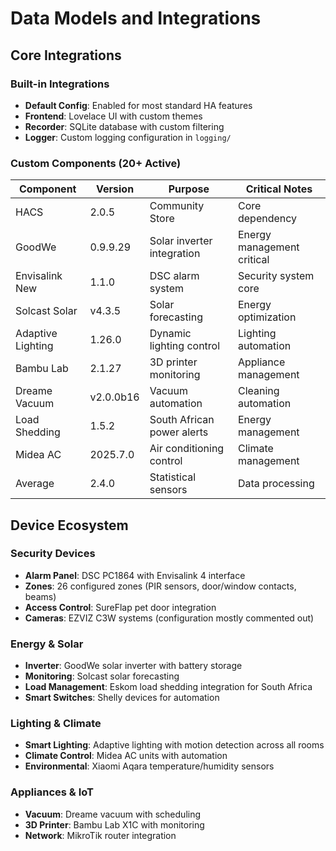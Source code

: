 # Data Models and Integrations

## Core Integrations

### Built-in Integrations
- **Default Config**: Enabled for most standard HA features
- **Frontend**: Lovelace UI with custom themes
- **Recorder**: SQLite database with custom filtering
- **Logger**: Custom logging configuration in `logging/`

### Custom Components (20+ Active)

| Component           | Version  | Purpose                        | Critical Notes               |
| ------------------- | -------- | ------------------------------ | ---------------------------- |
| HACS                | 2.0.5    | Community Store                | Core dependency              |
| GoodWe              | 0.9.9.29 | Solar inverter integration     | Energy management critical   |
| Envisalink New      | 1.1.0    | DSC alarm system              | Security system core         |
| Solcast Solar       | v4.3.5   | Solar forecasting             | Energy optimization          |
| Adaptive Lighting   | 1.26.0   | Dynamic lighting control      | Lighting automation          |
| Bambu Lab           | 2.1.27   | 3D printer monitoring         | Appliance management         |
| Dreame Vacuum       | v2.0.0b16| Vacuum automation             | Cleaning automation          |
| Load Shedding       | 1.5.2    | South African power alerts    | Energy management            |
| Midea AC            | 2025.7.0 | Air conditioning control      | Climate management           |
| Average             | 2.4.0    | Statistical sensors           | Data processing              |

## Device Ecosystem

### Security Devices
- **Alarm Panel**: DSC PC1864 with Envisalink 4 interface
- **Zones**: 26 configured zones (PIR sensors, door/window contacts, beams)
- **Access Control**: SureFlap pet door integration
- **Cameras**: EZVIZ C3W systems (configuration mostly commented out)

### Energy & Solar
- **Inverter**: GoodWe solar inverter with battery storage
- **Monitoring**: Solcast solar forecasting
- **Load Management**: Eskom load shedding integration for South Africa
- **Smart Switches**: Shelly devices for automation

### Lighting & Climate
- **Smart Lighting**: Adaptive lighting with motion detection across all rooms
- **Climate Control**: Midea AC units with automation
- **Environmental**: Xiaomi Aqara temperature/humidity sensors

### Appliances & IoT
- **Vacuum**: Dreame vacuum with scheduling
- **3D Printer**: Bambu Lab X1C with monitoring
- **Network**: MikroTik router integration
